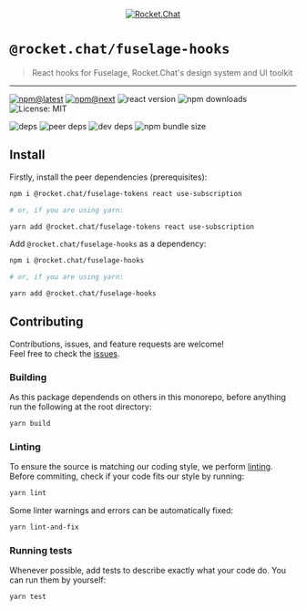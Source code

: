 <!--header-->

<p align="center">
  <a href="https://rocket.chat" title="Rocket.Chat">
    <img src="https://github.com/RocketChat/Rocket.Chat.Artwork/raw/master/Logos/2020/png/logo-horizontal-red.png" alt="Rocket.Chat" />
  </a>
</p>

# `@rocket.chat/fuselage-hooks`

> React hooks for Fuselage, Rocket.Chat's design system and UI toolkit

---

[![npm@latest](https://img.shields.io/npm/v/@rocket.chat/fuselage-hooks/latest?style=flat-square)](https://www.npmjs.com/package/@rocket.chat/icons/v/latest) [![npm@next](https://img.shields.io/npm/v/@rocket.chat/fuselage-hooks/next?style=flat-square)](https://www.npmjs.com/package/@rocket.chat/icons/v/next) ![react version](https://img.shields.io/npm/dependency-version/@rocket.chat/fuselage-hooks/peer/react?style=flat-square) ![npm downloads](https://img.shields.io/npm/dw/@rocket.chat/fuselage-hooks?style=flat-square) ![License: MIT](https://img.shields.io/npm/l/@rocket.chat/fuselage-hooks?style=flat-square)

![deps](https://img.shields.io/david/RocketChat/fuselage?path=packages%2Ffuselage-hooks&style=flat-square) ![peer deps](https://img.shields.io/david/peer/RocketChat/fuselage?path=packages%2Ffuselage-hooks&style=flat-square) ![dev deps](https://img.shields.io/david/dev/RocketChat/fuselage?path=packages%2Ffuselage-hooks&style=flat-square) ![npm bundle size](https://img.shields.io/bundlephobia/min/@rocket.chat/fuselage-hooks?style=flat-square)

<!--/header-->

## Install

<!--install-->

Firstly, install the peer dependencies (prerequisites):

```sh
npm i @rocket.chat/fuselage-tokens react use-subscription

# or, if you are using yarn:

yarn add @rocket.chat/fuselage-tokens react use-subscription
```

Add `@rocket.chat/fuselage-hooks` as a dependency:

```sh
npm i @rocket.chat/fuselage-hooks

# or, if you are using yarn:

yarn add @rocket.chat/fuselage-hooks
```

<!--/install-->

## Contributing

<!--contributing(msg)-->

Contributions, issues, and feature requests are welcome!<br />
Feel free to check the [issues](https://github.com/RocketChat/fuselage/issues).

<!--/contributing(msg)-->

### Building

As this package dependends on others in this monorepo, before anything run the following at the root directory:

<!--yarn(build)-->

```sh
yarn build
```

<!--/yarn(build)-->

### Linting

To ensure the source is matching our coding style, we perform [linting](<https://en.wikipedia.org/wiki/Lint_(software)>).
Before commiting, check if your code fits our style by running:

<!--yarn(lint)-->

```sh
yarn lint
```

<!--/yarn(lint)-->

Some linter warnings and errors can be automatically fixed:

<!--yarn(lint-and-fix)-->

```sh
yarn lint-and-fix
```

<!--/yarn(lint-and-fix)-->

### Running tests

Whenever possible, add tests to describe exactly what your code do. You can run them by yourself:

<!--yarn(test)-->

```sh
yarn test
```

<!--/yarn(test)-->
